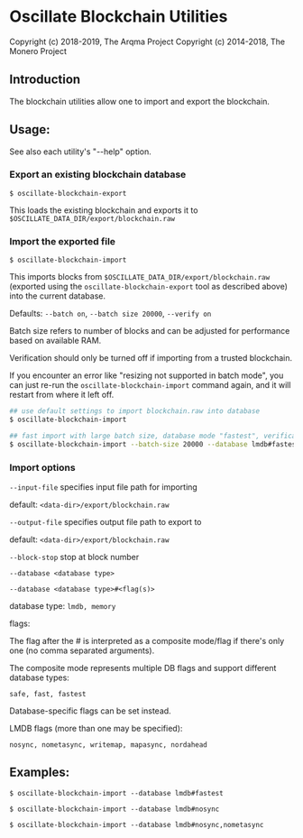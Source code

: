 # Oscillate Blockchain Utilities

Copyright (c) 2018-2019, The Arqma Project
Copyright (c) 2014-2018, The Monero Project

## Introduction

The blockchain utilities allow one to import and export the blockchain.

## Usage:

See also each utility's "--help" option.

### Export an existing blockchain database

`$ oscillate-blockchain-export`

This loads the existing blockchain and exports it to `$OSCILLATE_DATA_DIR/export/blockchain.raw`

### Import the exported file

`$ oscillate-blockchain-import`

This imports blocks from `$OSCILLATE_DATA_DIR/export/blockchain.raw` (exported using the
`oscillate-blockchain-export` tool as described above) into the current database.

Defaults: `--batch on`, `--batch size 20000`, `--verify on`

Batch size refers to number of blocks and can be adjusted for performance based on available RAM.

Verification should only be turned off if importing from a trusted blockchain.

If you encounter an error like "resizing not supported in batch mode", you can just re-run
the `oscillate-blockchain-import` command again, and it will restart from where it left off.

```bash
## use default settings to import blockchain.raw into database
$ oscillate-blockchain-import

## fast import with large batch size, database mode "fastest", verification off
$ oscillate-blockchain-import --batch-size 20000 --database lmdb#fastest --verify off

```

### Import options

`--input-file`
specifies input file path for importing

default: `<data-dir>/export/blockchain.raw`

`--output-file`
specifies output file path to export to

default: `<data-dir>/export/blockchain.raw`

`--block-stop`
stop at block number

`--database <database type>`

`--database <database type>#<flag(s)>`

database type: `lmdb, memory`

flags:

The flag after the # is interpreted as a composite mode/flag if there's only
one (no comma separated arguments).

The composite mode represents multiple DB flags and support different database types:

`safe, fast, fastest`

Database-specific flags can be set instead.

LMDB flags (more than one may be specified):

`nosync, nometasync, writemap, mapasync, nordahead`

## Examples:

```
$ oscillate-blockchain-import --database lmdb#fastest

$ oscillate-blockchain-import --database lmdb#nosync

$ oscillate-blockchain-import --database lmdb#nosync,nometasync
```
